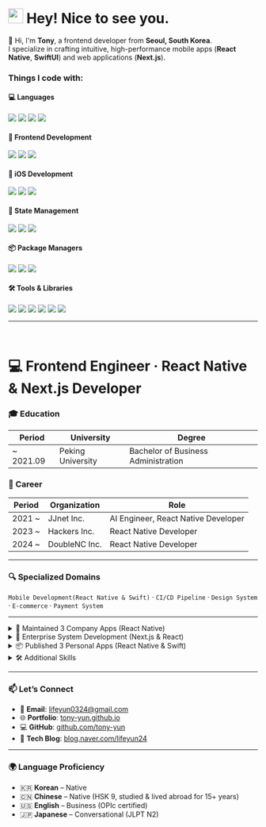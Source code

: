 <h1><img src="https://emojis.slackmojis.com/emojis/images/1531849430/4246/blob-sunglasses.gif?1531849430" width="30"/> Hey! Nice to see you.</h1>

<p>👋 Hi, I'm <b>Tony</b>, a frontend developer from <b>Seoul, South Korea</b>.<br/>
I specialize in crafting intuitive, high-performance mobile apps (<b>React Native</b>, <b>SwiftUI</b>) and web applications (<b>Next.js</b>).</p>

<h3>Things I code with:</h3>

#### 💻 Languages
<p>
  <img src="https://img.shields.io/badge/TypeScript-1572B6?style=for-the-badge&logo=TypeScript&logoColor=white"/>
  <img src="https://img.shields.io/badge/swift-F05139?style=for-the-badge&logo=swift&logoColor=white"/>
  <img src="https://img.shields.io/badge/ruby-CC332D?style=for-the-badge&logo=ruby&logoColor=white"/>
  <img src="https://img.shields.io/badge/Python-3774A4?style=for-the-badge&logo=python&logoColor=white"/>
</p>

#### 🚀 Frontend Development
<p>
  <img src="https://img.shields.io/badge/React_Native-0984e3?style=for-the-badge&logo=react&logoColor=61DAFB"/>
  <img src="https://img.shields.io/badge/React-1572B6?style=for-the-badge&logo=React&logoColor=white"/>
  <img src="https://img.shields.io/badge/Next-20232A?style=for-the-badge&logo=Vercel&logoColor=white"/>
</p>

#### 📱 iOS Development
<p>
  <img src="https://img.shields.io/badge/xcode-0984e3?style=for-the-badge&logo=xcode&logoColor=white"/>
  <img src="https://img.shields.io/badge/UIKit-0084FB?style=for-the-badge&logo=swift&logoColor=white"/>
  <img src="https://img.shields.io/badge/SwiftUI-00A0FF?style=for-the-badge&logo=swift&logoColor=white"/>
</p>

#### 🔄 State Management
<p>
  <img src="https://img.shields.io/badge/Recoil-1572B6?style=for-the-badge&logo=recoil&logoColor=white"/>
  <img src="https://img.shields.io/badge/Zustand-453F39?style=for-the-badge&logo=zustand&logoColor=white"/>
  <img src="https://img.shields.io/badge/Redux-593D88?style=for-the-badge&logo=redux&logoColor=white"/>
</p>

#### 📦 Package Managers
<p>
  <img src="https://img.shields.io/badge/npm-CB3837?style=for-the-badge&logo=npm&logoColor=white"/>
  <img src="https://img.shields.io/badge/yarn-0984e3?style=for-the-badge&logo=yarn&logoColor=white"/>
  <img src="https://img.shields.io/badge/bun-272A36?style=for-the-badge&logo=bun&logoColor=F9F1E1"/>
</p>

#### 🛠️ Tools & Libraries
<p>
  <img src="https://img.shields.io/badge/GIT-E44C30?style=for-the-badge&logo=git&logoColor=white"/>
  <img src="https://img.shields.io/badge/TanStackQuery-CB3837?style=for-the-badge&logo=reactQuery&logoColor=white"/>
  <img src="https://img.shields.io/badge/Fastlane-084F7C?style=for-the-badge&logo=Fastlane&logoColor=white"/>
  <img src="https://img.shields.io/badge/Socket.IO-20232A?style=for-the-badge&logo=Socket&logoColor=white"/>
  <img src="https://img.shields.io/badge/Pandas-3774A4?style=for-the-badge&logo=pandas&logoColor=white"/>
  <img src="https://img.shields.io/badge/Pytorch-E6492A?style=for-the-badge&logo=pytorch&logoColor=white"/>
</p>

---
<br/>

# 💻 Frontend Engineer · React Native & Next.js Developer

### 🎓 Education

| Period | University | Degree |
|--------|------------|--------|
| ~ 2021.09 | Peking University | Bachelor of Business Administration |

### 💼 Career

| Period | Organization | Role |
|--------|-------------|------|
| 2021 ~ | JJnet Inc. | AI Engineer, React Native Developer |
| 2023 ~ | Hackers Inc. | React Native Developer |
| 2024 ~ | DoubleNC Inc. | React Native Developer |
---

### 🔍 Specialized Domains
`Mobile Development(React Native & Swift)` · `CI/CD Pipeline` · `Design System` · `E-commerce` · `Payment System`

---

<details>
<summary>📱 Maintained 3 Company Apps (React Native)</summary>

**Tech Stack:** React Native, MMKV, TanStack Query, Recoil, Zustand, TypeScript

- **🛒 E-commerce App** – Coupon trading & online shopping platform  
- **💬 Crypto Chat App** – Real-time community for cryptocurrency  
- **📚 Education App** – Video streaming, text editor, in-app purchases

</details>

<details>
<summary>🏢 Enterprise System Development (Next.js & React)</summary>

**Tech Stack:** Next.js, Express, Socket, Sequelize, Recoil, TypeScript

- 🧩 **Internal CMS** – Role-based access control & data visualization  
- 💳 **Payment Integration** – Multiple payment methods & security improvements  
- 🎨 **Design System** – Reusable components for UI/UX consistency  
- 📢 **Promotional Integrations** – External campaign integration  
- 💬 **Channel Talk Integration** – Custom features for customer support

</details>

<details>
<summary>📦 Published 3 Personal Apps (React Native & Swift)</summary>

- 🎬 **World Movie App (React Native)**  
  Movie search, sort, favorites, and email login  

- 💡 **LED Board App (UIKit)**  
  Scrolls user text with custom color, speed, and font  

- 🧺 **Grocery List App (SwiftUI)**  
  To-do list app for groceries, with MVVM architecture and onboarding

</details>

<details>
<summary>🛠 Additional Skills</summary>

- **Data Engineering** with Python & Pandas  
- **Backend Development**: RESTful API, Express, MySQL, Oracle

</details>

---

### 📫 Let’s Connect

- 📧 **Email**: [lifeyun0324@gmail.com](mailto:lifeyun0324@gmail.com)  
- 🌐 **Portfolio**: [tony-yun.github.io](https://tony-yun.github.io/)  
- 💻 **GitHub**: [github.com/tony-yun](https://github.com/tony-yun)  
- 📝 **Tech Blog**: [blog.naver.com/lifeyun24](https://blog.naver.com/lifeyun24)

---

### 🌍 Language Proficiency

- 🇰🇷 **Korean** – Native  
- 🇨🇳 **Chinese** – Native (HSK 9, studied & lived abroad for 15+ years)  
- 🇺🇸 **English** – Business (OPIc certified)  
- 🇯🇵 **Japanese** – Conversational (JLPT N2)


